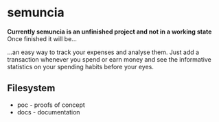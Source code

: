 # semuncia

**Currently semuncia is an unfinished project and not in a working state**
Once finished it will be...

...an easy way to track your expenses and analyse them. Just add a
transaction whenever you spend or earn money and see the informative statistics
on your spending habits before your eyes.

## Filesystem
* poc - proofs of concept
* docs - documentation 
